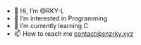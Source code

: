 - 👋 Hi, I’m @RKY-L
- 👀 I’m interested in Programming
- 🌱 I’m currently learning C
- 📫 How to reach me contact@snzrky.xyz

<!---
RKY-L/RKY-L is a ✨ special ✨ repository because its `README.md` (this file) appears on your GitHub profile.
You can click the Preview link to take a look at your changes.
--->
